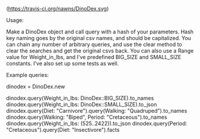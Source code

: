 (https://travis-ci.org/nawns/DinoDex.svg)

Usage:

Make a DinoDex object and call query with a hash of your parameters. Hash key naming goes by the original csv names, and should be capitalized. You can chain any number of arbitrary queries, and use the clear method to clear the searches and get the original csvs back. You can also use a Range value for Weight_in_lbs, and I've predefined BIG_SIZE and SMALL_SIZE constants. I've also set up some tests as well.

Example queries:

dinodex = DinoDex.new

dinodex.query(Weight_in_lbs: DinoDex::BIG_SIZE).to_names
dinodex.query(Weight_in_lbs: DinoDex::SMALL_SIZE).to_json
dinodex.query(Diet: "Carnivore").query(Walking: "Quadruped").to_names
dinodex.query(Walking: "Biped", Period: "Cretaceous").to_names
dinodex.query(Weight_in_lbs: (525..2422)).to_json
dinodex.query(Period: "Cretaceous").query(Diet: "Insectivore").facts
